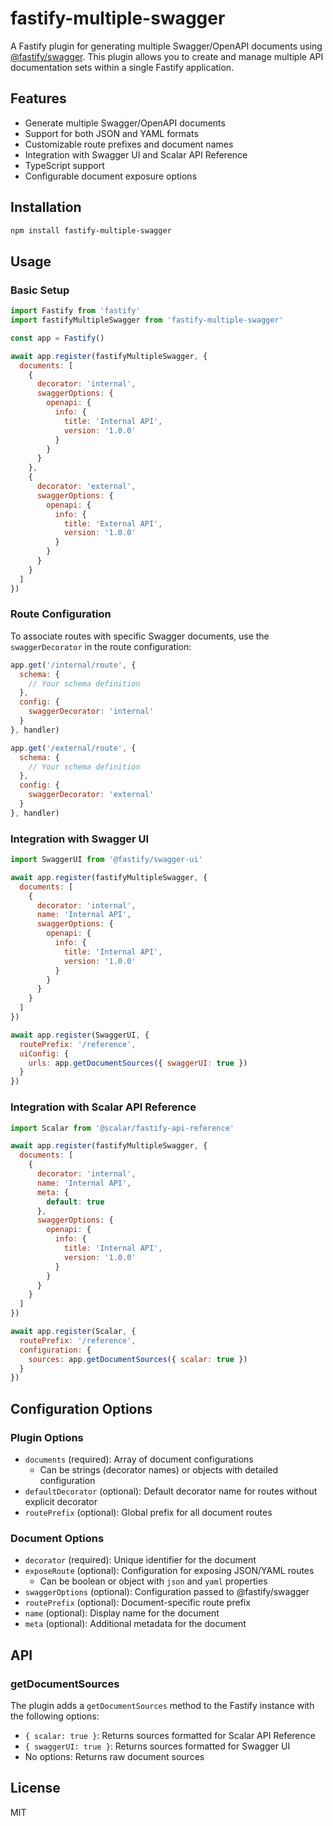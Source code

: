 # fastify-multiple-swagger

A Fastify plugin for generating multiple Swagger/OpenAPI documents using [@fastify/swagger](https://github.com/fastify/fastify-swagger). This plugin allows you to create and manage multiple API documentation sets within a single Fastify application.

## Features

- Generate multiple Swagger/OpenAPI documents
- Support for both JSON and YAML formats
- Customizable route prefixes and document names
- Integration with Swagger UI and Scalar API Reference
- TypeScript support
- Configurable document exposure options

## Installation

```bash
npm install fastify-multiple-swagger
```

## Usage

### Basic Setup

```javascript
import Fastify from 'fastify'
import fastifyMultipleSwagger from 'fastify-multiple-swagger'

const app = Fastify()

await app.register(fastifyMultipleSwagger, {
  documents: [
    {
      decorator: 'internal',
      swaggerOptions: {
        openapi: {
          info: {
            title: 'Internal API',
            version: '1.0.0'
          }
        }
      }
    },
    {
      decorator: 'external',
      swaggerOptions: {
        openapi: {
          info: {
            title: 'External API',
            version: '1.0.0'
          }
        }
      }
    }
  ]
})
```

### Route Configuration

To associate routes with specific Swagger documents, use the `swaggerDecorator` in the route configuration:

```javascript
app.get('/internal/route', {
  schema: {
    // Your schema definition
  },
  config: {
    swaggerDecorator: 'internal'
  }
}, handler)

app.get('/external/route', {
  schema: {
    // Your schema definition
  },
  config: {
    swaggerDecorator: 'external'
  }
}, handler)
```

### Integration with Swagger UI

```javascript
import SwaggerUI from '@fastify/swagger-ui'

await app.register(fastifyMultipleSwagger, {
  documents: [
    {
      decorator: 'internal',
      name: 'Internal API',
      swaggerOptions: {
        openapi: {
          info: {
            title: 'Internal API',
            version: '1.0.0'
          }
        }
      }
    }
  ]
})

await app.register(SwaggerUI, {
  routePrefix: '/reference',
  uiConfig: {
    urls: app.getDocumentSources({ swaggerUI: true })
  }
})
```

### Integration with Scalar API Reference

```javascript
import Scalar from '@scalar/fastify-api-reference'

await app.register(fastifyMultipleSwagger, {
  documents: [
    {
      decorator: 'internal',
      name: 'Internal API',
      meta: {
        default: true
      },
      swaggerOptions: {
        openapi: {
          info: {
            title: 'Internal API',
            version: '1.0.0'
          }
        }
      }
    }
  ]
})

await app.register(Scalar, {
  routePrefix: '/reference',
  configuration: {
    sources: app.getDocumentSources({ scalar: true })
  }
})
```

## Configuration Options

### Plugin Options

- `documents` (required): Array of document configurations
  - Can be strings (decorator names) or objects with detailed configuration
- `defaultDecorator` (optional): Default decorator name for routes without explicit decorator
- `routePrefix` (optional): Global prefix for all document routes

### Document Options

- `decorator` (required): Unique identifier for the document
- `exposeRoute` (optional): Configuration for exposing JSON/YAML routes
  - Can be boolean or object with `json` and `yaml` properties
- `swaggerOptions` (optional): Configuration passed to @fastify/swagger
- `routePrefix` (optional): Document-specific route prefix
- `name` (optional): Display name for the document
- `meta` (optional): Additional metadata for the document

## API

### getDocumentSources

The plugin adds a `getDocumentSources` method to the Fastify instance with the following options:

- `{ scalar: true }`: Returns sources formatted for Scalar API Reference
- `{ swaggerUI: true }`: Returns sources formatted for Swagger UI
- No options: Returns raw document sources

## License

MIT